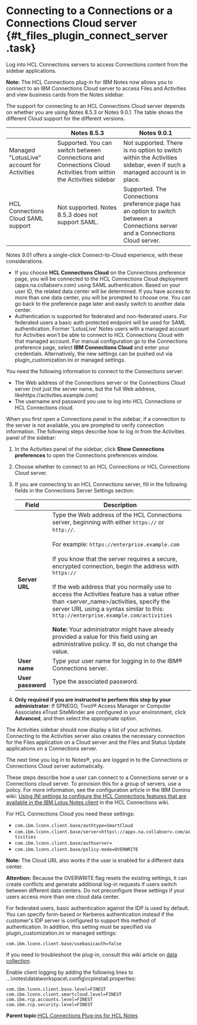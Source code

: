# Connecting to a Connections or a Connections Cloud server {#t_files_plugin_connect_server .task}

Log into HCL Connections servers to access Connections content from the sidebar applications.

**Note:** The HCL Connections plug-in for IBM Notes now allows you to connect to an IBM Connections Cloud server to access Files and Activities and view business cards from the Notes sidebar.

The support for connecting to an HCL Connections Cloud server depends on whether you are using Notes 8.5.3 or Notes 9.0.1. The table shows the different Cloud support for the different versions.

|            | Notes 8.5.3 | Notes 9.0.1 |
| ----------- | --------- | --------- |
| Managed "LotusLive" account for Activities | Supported. You can switch between Connections and Connections Cloud Activities from within the Activities sidebar | Not supported. There is no option to switch within the Activities sidebar, even if such a managed account is in place. |
| HCL Connections Cloud SAML support | Not supported. Notes 8.5.3 does not support SAML. | Supported. The Connections preference page has an option to switch between a Connections server and a Connections Cloud server.|

Notes 9.01 offers a single-click Connect-to-Cloud experience, with these considerations.

-   If you choose **HCL Connections Cloud** on the Connections preference page, you will be connected to the HCL Connections Cloud deployment \(apps.na.collabserv.com\) using SAML authentication. Based on your user ID, the related data center will be determined. If you have access to more than one data center, you will be prompted to choose one. You can go back to the preference page later and easily switch to another data center.
-   Authentication is supported for federated and non-federated users. For federated users a basic auth protected endpoint will be used for SAML authentication. Former 'LotusLive' Notes users with a managed account for Activities won't be able to connect to HCL Connections Cloud with that managed account. For manual configuration go to the Connections preference page, select **IBM Connections Cloud** and enter your credentials. Alternatively, the new settings can be pushed out via plugin\_customization.ini or managed settings.

You need the following information to connect to the Connections server:

-   The Web address of the Connections server or the Connections Cloud server \(not just the server name, but the full Web address, likehttps://activities.example.com\)
-   The username and password you use to log into HCL Connections or HCL Connections cloud.

When you first open a Connections panel in the sidebar, if a connection to the server is not available, you are prompted to verify connection information. The following steps describe how to log in from the Activities panel of the sidebar:

1.  In the Activities panel of the sidebar, click **Show Connections preferences** to open the Connections preferences window.

2.  Choose whether to connect to an HCL Connections or HCL Connections Cloud server.

3.  If you are connecting to an HCL Connections server, fill in the following fields in the Connections Server Settings section:

    |Field|Description|
    |-----|-----------|
    |**Server URL**|Type the Web address of the HCL Connections server, beginning with either `https://` or `http://`. <br><br> For example: `https://enterprise.example.com` <br><br> If you know that the server requires a secure, encrypted connection, begin the address with `https://` <br><br> <!--Some administrators change the context roots that are used to access HCL Connections features--> If the web address that you normally use to access the Activities feature has a value other than <server\_name\>/activities, specify the server URL using a syntax similar to this: `http://enterprise.example.com/activities` <br><br> **Note:** Your administrator might have already provided a value for this field using an administrative policy. If so, do not change the value. |
    |**User name**|Type your user name for logging in to the IBM® Connections server.|
    |**User password**|Type the associated password.|

4.  **Only required if you are instructed to perform this step by your administrator**: If SPNEGO, Tivoli® Access Manager or Computer Associates eTrust SiteMinder are configured in your environment, click **Advanced**, and then select the appropriate option.


The Activities sidebar should now display a list of your activities. Connecting to the Activities server also creates the necessary connection for the Files application on a Cloud server and the Files and Status Update applications on a Connections server.

The next time you log in to Notes®, you are logged in to the Connections or Connections Cloud server automatically.

These steps describe how a user can connect to a Connections server or a Connections cloud server. To provision this for a group of servers, use a policy. For more information, see the configuration article in the IBM Domino wiki: [Using INI settings to configure the HCL Connections features that are available in the IBM Lotus Notes client](https://ds-infolib.hcltechsw.com/ldd/lcwiki.nsf/dx/Using_NotesINI_settings_to_configure_Connections_integration) in the HCL Connections wiki.

For HCL Connections Cloud you need these settings:

-   `com.ibm.lconn.client.base/authtype=SmartCloud`
-   `com.ibm.lconn.client.base/server=https\://apps.na.collabserv.com/activities`
-   `com.ibm.lconn.client.base/authserver=`
-   `com.ibm.lconn.client.base/policy-mode=OVERWRITE`

**Note:** The Cloud URL also works if the user is enabled for a different data center.

**Attention:** Because the OVERWRITE flag resets the existing settings, it can create conflicts and generate additional log-in requests if users switch between different data centers. Do not preconfigure these settings if your users access more than one cloud data center.

For federated users, basic authentication against the IDP is used by default. You can specify form-based or Kerberos authentication instead if the customer's IDP server is configured to support this method of authentication. In addition, this setting must be specified via plugin\_customization.ini or managed settings:

```
com.ibm.lconn.client.base/usebasicauth=false
```

If you need to troubleshoot the plug-in, consult this wiki article on [data collection](https://ds-infolib.hcltechsw.com/ldd/lcwiki.nsf/dx/Notes_Integration#Data+Collection).

Enable client logging by adding the following lines to ...\\notes\\data\\workspace\\.config\\rcpinstall.properties:

```
com.ibm.lconn.client.base.level=FINEST 
com.ibm.lconn.client.smartcloud.level=FINEST 
com.ibm.rcp.accounts.level=FINEST 
com.ibm.rcp.security.level=FINEST
```

**Parent topic:**[HCL Connections Plug-ins for HCL Notes](../../connectors/admin/files_plugin_install_overview.md)

